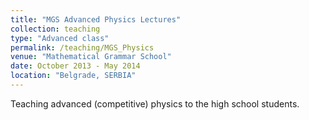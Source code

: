 ```yaml
---
title: "MGS Advanced Physics Lectures"
collection: teaching
type: "Advanced class"
permalink: /teaching/MGS_Physics
venue: "Mathematical Grammar School"
date: October 2013 - May 2014
location: "Belgrade, SERBIA"
---
```


Teaching advanced (competitive) physics to the high school students.
